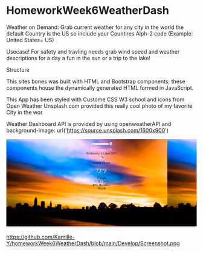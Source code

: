 # HomeworkWeek6WeatherDash

Weather on Demand:
Grab current weather for any city in the world the default Country is the US so include your Countires Alph-2 code (Example: United States= US) 

Usecase!
For safety and travling needs grab wind speed and weather descriptions for a day a fun in the sun or a trip to the lake!

Structure

This sites bones was built with HTML and Bootstrap components; these components house the dynamically generated HTML formed in JavaScript.

This App has been styled with 
Custome CSS 
W3 school
and icons from Open Weather
Unsplash.com provided this really cool photo of my favorite City in the wor

Weather Dashboard API is provided by
using openweatherAPI and 
  background-image: url('https://source.unsplash.com/1600x900')

 <img src= "https://github.com/Kamille-Y/homeworkWeek6WeatherDash/blob/main/Develop/Screenshot.png" width=600>
  
  https://github.com/Kamille-Y/homeworkWeek6WeatherDash/blob/main/Develop/Screenshot.png
  

  

